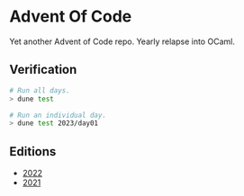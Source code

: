 # Advent Of Code

Yet another Advent of Code repo. Yearly relapse into OCaml.

## Verification

```bash
# Run all days.
> dune test

# Run an individual day.
> dune test 2023/day01
```

## Editions

- [2022](https://github.com/hellopatrick/xmas/tree/main/2022)
- [2021](https://github.com/hellopatrick/xmas/tree/v2021)
